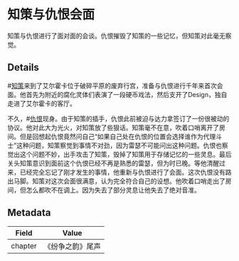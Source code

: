 # 知策与仇恨会面
知策与仇恨进行了面对面的会谈。仇恨摧毁了知策的一些记忆，但知策对此毫无察觉。

## Details
#[知策](characters/wit)来到了艾尔霍卡位于破碎平原的废弃行宫，准备与仇恨进行千年来首次会面。他首先为附近的腐化灵体们表演了一段硬币戏法，然后支开了Design，独自走进了艾尔霍卡的客厅。

不久，#[仇恨](characters/odium)现身。由于知策的插手，仇恨此前被迫与达力拿签订了一份很被动的协议。他对此大为光火，对知策放了些狠话。知策毫不在意，吹着口哨离开了房间。但是回想起仇恨竟然问自己“如果自己处在仇恨的位置会选择谁作为代理斗士”这种问题，知策察觉到事情不对劲，因为雷瑟不可能问出这种问题。仇恨也察觉出这个问题不妙，出手攻击了知策，毁掉了知策用于存储记忆的一些灵息。最后关头知策意识到面前这个仇恨已经不再是熟悉的雷瑟，但为时已晚。等他清醒过来，已经完全忘记了刚才发生的事情，他重新与仇恨进行了会面。这次仇恨没有路出马脚。知策对这次会面很满意，认为完全符合自己的设想。他吹着口哨走出了房间，但怎么都吹不在调上。因为失去了部分灵息让他失去了绝对音准。

## Metadata
| Field | Value |
| ----- | ----- |
| chapter | 《纷争之韵》尾声 |
